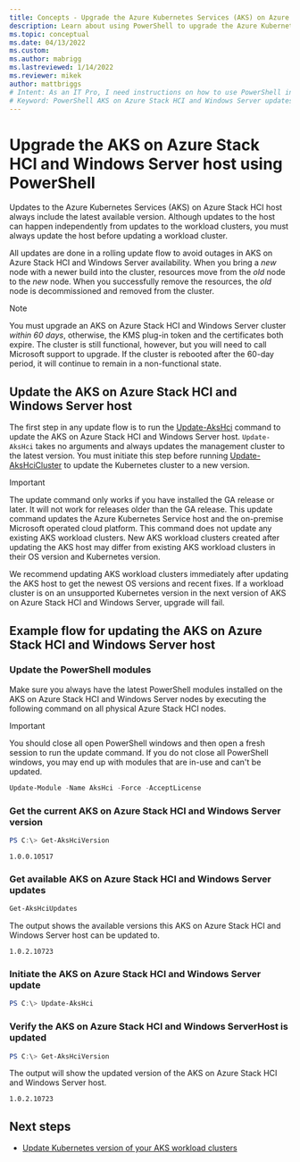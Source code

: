 ```yaml
---
title: Concepts - Upgrade the Azure Kubernetes Services (AKS) on Azure Stack HCI host using PowerShell
description: Learn about using PowerShell to upgrade the Azure Kubernetes Service on Azure Stack HCI host.
ms.topic: conceptual
ms.date: 04/13/2022
ms.custom: 
ms.author: mabrigg 
ms.lastreviewed: 1/14/2022
ms.reviewer: mikek
author: mattbriggs
# Intent: As an IT Pro, I need instructions on how to use PowerShell in order to upgrade my AKS on Azure Stack HCI and Windows Server host.
# Keyword: PowerShell AKS on Azure Stack HCI and Windows Server updates
---
```


# Upgrade the AKS on Azure Stack HCI and Windows Server host using PowerShell

Updates to the Azure Kubernetes Services (AKS) on Azure Stack HCI host always include the latest available version. Although updates to the host can happen independently from updates to the workload clusters, you must always update the host before updating a workload cluster.

All updates are done in a rolling update flow to avoid outages in AKS on Azure Stack HCI and Windows Server availability. When you bring a _new_ node with a newer build into the cluster, resources move from the _old_ node to the _new_ node. When you successfully remove the resources, the _old_ node is decommissioned and removed from the cluster.

> [!Note]
> You must upgrade an AKS on Azure Stack HCI and Windows Server cluster *within 60 days*, otherwise, the KMS plug-in token and the certificates both expire. The cluster is still functional, however, but you will need to call Microsoft support to upgrade. If the cluster is rebooted after the 60-day period, it will continue to remain in a non-functional state.

## Update the AKS on Azure Stack HCI and Windows Server host

The first step in any update flow is to run the [Update-AksHci](./reference/ps/update-akshci.md) command to update the AKS on Azure Stack HCI and Windows Server host. `Update-AksHci` takes no arguments and always updates the management cluster to the latest version. You must initiate this step before running [Update-AksHciCluster](./reference/ps/update-akshcicluster.md) to update the Kubernetes cluster to a new version.

> [!Important]
> The update command only works if you have installed the GA release or later. It will not work for releases older than the GA release. This update command updates the Azure Kubernetes Service host and the on-premise Microsoft operated cloud platform. This command does not update any existing AKS workload clusters. New AKS workload clusters created after updating the AKS host may differ from existing AKS workload clusters in their OS version and Kubernetes version.

We recommend updating AKS workload clusters immediately after updating the AKS host to get the newest OS versions and recent fixes. If a workload cluster is on an unsupported Kubernetes version in the next version of AKS on Azure Stack HCI and Windows Server, upgrade will fail.

## Example flow for updating the AKS on Azure Stack HCI and Windows Server host

### Update the PowerShell modules

Make sure you always have the latest PowerShell modules installed on the AKS on Azure Stack HCI and Windows Server nodes by executing the following command on all physical Azure Stack HCI nodes. 

> [!Important]
> You should close all open PowerShell windows and then open a fresh session to run the update command. If you do not close all PowerShell windows, you may end up with modules that are in-use and can't be updated.

```powershell
Update-Module -Name AksHci -Force -AcceptLicense
```

### Get the current AKS on Azure Stack HCI and Windows Server version

```powershell
PS C:\> Get-AksHciVersion                    
```

```output
1.0.0.10517
```

### Get available AKS on Azure Stack HCI and Windows Server updates

```powershell
Get-AksHciUpdates
```

The output shows the available versions this AKS on Azure Stack HCI and Windows Server host can be updated to.

```output
1.0.2.10723
```

### Initiate the AKS on Azure Stack HCI and Windows Server update

```powershell
PS C:\> Update-AksHci
```

### Verify the AKS on Azure Stack HCI and Windows ServerHost is updated

```powershell
PS C:\> Get-AksHciVersion
```

The output will show the updated version of the AKS on Azure Stack HCI and Windows Server host.

```output
1.0.2.10723
```

## Next steps

- [Update Kubernetes version of your AKS workload clusters](upgrade.md)



<!-- LINKS - external -->


<!-- LINKS - internal -->
